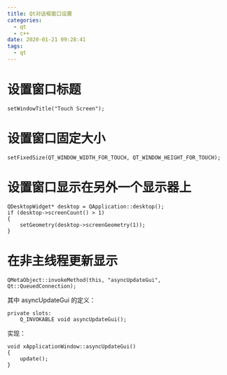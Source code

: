 ```yaml
---
title: Qt对话框窗口设置
categories:
  - qt
  - c++
date: 2020-01-21 09:28:41
tags:
  - qt
---
```


# 设置窗口标题

```
setWindowTitle("Touch Screen"); 
```

# 设置窗口固定大小

```
setFixedSize(QT_WINDOW_WIDTH_FOR_TOUCH, QT_WINDOW_HEIGHT_FOR_TOUCH);
```

# 设置窗口显示在另外一个显示器上

```
QDesktopWidget* desktop = QApplication::desktop();
if (desktop->screenCount() > 1)
{
	setGeometry(desktop->screenGeometry(1));
}
```

# 在非主线程更新显示

```
QMetaObject::invokeMethod(this, "asyncUpdateGui", Qt::QueuedConnection);
```

其中 asyncUpdateGui 的定义：

```
private slots:
    Q_INVOKABLE void asyncUpdateGui();   
```

实现：

```
void xApplicationWindow::asyncUpdateGui()
{
    update();
}
```



